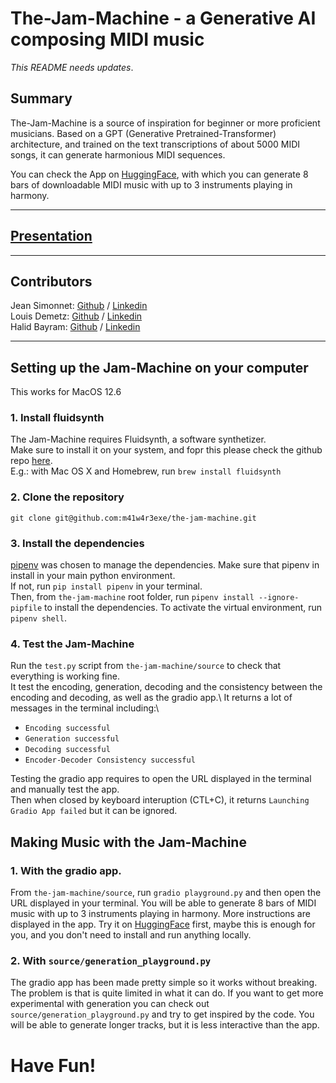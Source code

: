 # The-Jam-Machine - a Generative AI composing MIDI music

*This README needs updates*.

## Summary

The-Jam-Machine is a source of inspiration for beginner or more proficient musicians. Based on a GPT (Generative Pretrained-Transformer) architecture, and trained on the text transcriptions of about 5000 MIDI songs, it can generate harmonious MIDI sequences.

You can check the App on [HuggingFace](https://huggingface.co/spaces/JammyMachina/the-jam-machine-app), with which you can generate 8 bars of downloadable MIDI music with up to 3 instruments playing in harmony.
_______________

## [Presentation](https://pitch.com/public/417162a8-88b0-4472-a651-c66bb89428be)

_______________

## Contributors

Jean Simonnet: [Github](https://github.com/misnaej) / [Linkedin](https://www.linkedin.com/in/jeansimonnet/) \
Louis Demetz:  [Github](https://github.com/louis-demetz) / [Linkedin](https://www.linkedin.com/in/ldemetz/) \
Halid Bayram:  [Github](https://github.com/m41w4r3exe) / [Linkedin](https://www.linkedin.com/in/halid-bayram-6b9ba861/)

_______________

## Setting up the Jam-Machine on your computer

This works for MacOS 12.6
### 1. Install fluidsynth
The Jam-Machine requires Fluidsynth, a software synthetizer.\
Make sure to install it on your system, and fopr this please check the github repo [here](https://github.com/FluidSynth/fluidsynth/wiki/Download).\
E.g.: with Mac OS X and Homebrew, run `brew install fluidsynth`

### 2. Clone the repository
`git clone git@github.com:m41w4r3exe/the-jam-machine.git`
### 3. Install the dependencies
[pipenv](https://pypi.org/project/pipenv/) was chosen to manage the dependencies.
Make sure that pipenv in install in your main python environment.\
If not, run `pip install pipenv` in your terminal.\
Then, from `the-jam-machine` root folder, run `pipenv install --ignore-pipfile` to install the dependencies.
To activate the virtual environment, run `pipenv shell`.



### 4. Test the Jam-Machine
Run the `test.py` script from `the-jam-machine/source` to check that everything is working fine.\
It test the encoding, generation, decoding and the consistency between the encoding and decoding, as well as the gradio app.\ 
It returns a lot of messages in the terminal including:\
- `Encoding successful`
- `Generation successful`
- `Decoding successful`
- `Encoder-Decoder Consistency successful`

Testing the gradio app requires to open the URL displayed in the terminal and manually test the app.\
Then when closed by keyboard interuption (CTL+C), it returns `Launching Gradio App failed` but it can be ignored.

## Making Music with the Jam-Machine
### 1. With the gradio app.

From `the-jam-machine/source`, run `gradio playground.py` and then open the URL displayed in your terminal. You will be able to generate 8 bars of MIDI music with up to 3 instruments playing in harmony. More instructions are displayed in the app. 
Try it on [HuggingFace](https://huggingface.co/spaces/JammyMachina/the-jam-machine-app) first, maybe this is enough for you, and you don't need to install and run anything locally.

### 2. With `source/generation_playground.py`
The gradio app has been made pretty simple so it works without breaking. The problem is that is quite limited in what it can do.
If you want to get more experimental with generation you can check out `source/generation_playground.py` and try to get inspired by the code. You will be able to generate longer tracks, but it is less interactive than the app.

# Have Fun!
